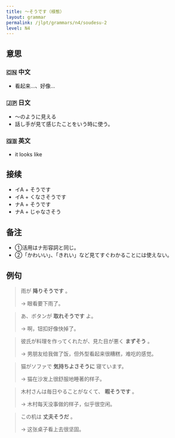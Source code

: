 ```yaml
---
title: 〜そうです（様態）
layout: grammar
permalink: /jlpt/grammars/n4/soudesu-2
level: N4
---
```


## 意思

### 🇨🇳 中文

- 看起来…、好像…

### 🇯🇵 日文

- 〜のように見える
- 話し手が見て感じたことをいう時に使う。

### 🇬🇧 英文

- it looks like

## 接续

- イA + そうです
- イA + くなさそうです
- ナA + そうです
- ナA + じゃなさそう

## 备注

- ①活用はナ形容詞と同じ。
- ②「かわいい」、「きれい」など見てすぐわかることには使えない。

## 例句

> 雨が **降りそうです** 。
>
> → 眼看要下雨了。

> あ、ボタンが **取れそうです** よ。
>
> → 啊，钮扣好像快掉了。

> 彼氏が料理を作ってくれたが、見た目が悪く **まずそう** 。
>
> → 男朋友给我做了饭，但外型看起来很糟糕，难吃的感觉。

> 猫がソファで **気持ちよさそうに** 寝ています。
>
> → 猫在沙发上很舒服地睡著的样子。

> 木村さんは毎日やることがなくて、 **暇そうです** 。
>
> → 木村每天没事做的样子，似乎很空闲。

> この机は **丈夫そうだ** 。
>
> → 这张桌子看上去很坚固。


